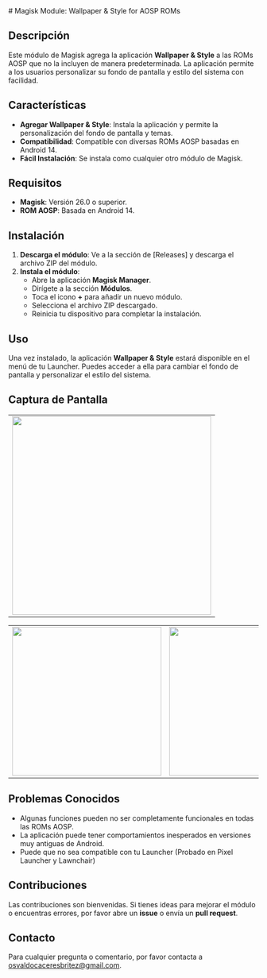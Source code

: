 <table>
  <tr>
    <td><img src="https://res.cloudinary.com/dknyaaxxw/image/upload/v1726269614/Wallpaper%20and%20style/pdfie3ektl9gphlqrlsi.png" width="400" /></td>
# Magisk Module: Wallpaper & Style for AOSP ROMs

## Descripción

Este módulo de Magisk agrega la aplicación **Wallpaper & Style** a las ROMs AOSP que no la incluyen de manera predeterminada. La aplicación permite a los usuarios personalizar su fondo de pantalla y estilo del sistema con facilidad.

## Características

- **Agregar Wallpaper & Style**: Instala la aplicación y permite la personalización del fondo de pantalla y temas.
- **Compatibilidad**: Compatible con diversas ROMs AOSP basadas en Android 14.
- **Fácil Instalación**: Se instala como cualquier otro módulo de Magisk.

## Requisitos

- **Magisk**: Versión 26.0 o superior.
- **ROM AOSP**: Basada en Android 14.

## Instalación

1. **Descarga el módulo**: Ve a la sección de [Releases] y descarga el archivo ZIP del módulo.
2. **Instala el módulo**:
   - Abre la aplicación **Magisk Manager**.
   - Dirígete a la sección **Módulos**.
   - Toca el icono **+** para añadir un nuevo módulo.
   - Selecciona el archivo ZIP descargado.
   - Reinicia tu dispositivo para completar la instalación.

## Uso

Una vez instalado, la aplicación **Wallpaper & Style** estará disponible en el menú de tu Launcher. Puedes acceder a ella para cambiar el fondo de pantalla y personalizar el estilo del sistema.

## Captura de Pantalla

<table>
  <tr>
    <td><img src="https://res.cloudinary.com/dknyaaxxw/image/upload/v1726265221/Wallpaper%20and%20style/ndgexnwsbl8a6etp5aby.png" width="300" /></td>
    <td><img src="https://res.cloudinary.com/dknyaaxxw/image/upload/v1726265221/Wallpaper%20and%20style/vofwvpibwj0kpvzk3zvc.png" width="300" /></td>
    <td><img src="https://res.cloudinary.com/dknyaaxxw/image/upload/v1726265221/Wallpaper%20and%20style/p4b5ysfwipeznfpzskoc.png" width="300" /></td>
  </tr>
</table>

## Problemas Conocidos

- Algunas funciones pueden no ser completamente funcionales en todas las ROMs AOSP.
- La aplicación puede tener comportamientos inesperados en versiones muy antiguas de Android.
- Puede que no sea compatible con tu Launcher
  (Probado en Pixel Launcher y Lawnchair)

## Contribuciones

Las contribuciones son bienvenidas. Si tienes ideas para mejorar el módulo o encuentras errores, por favor abre un **issue** o envía un **pull request**.

## Contacto

Para cualquier pregunta o comentario, por favor contacta a osvaldocaceresbritez@gmail.com.

